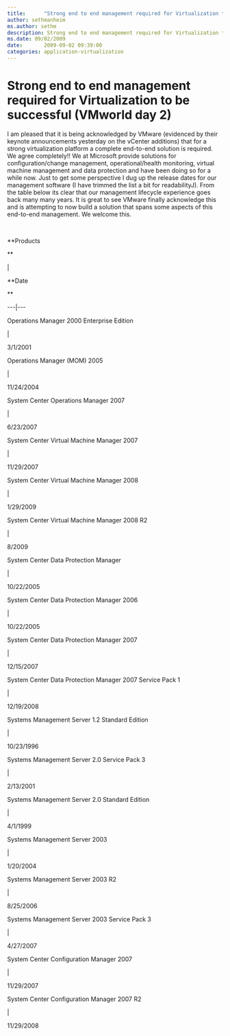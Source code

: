 ```yaml
---
title:      "Strong end to end management required for Virtualization to be successful (VMworld day 2)"
author: sethmanheim
ms.author: sethm
description: Strong end to end management required for Virtualization to be successful (VMworld day 2)
ms.date: 09/02/2009
date:       2009-09-02 09:39:00
categories: application-virtualization
---
```

# Strong end to end management required for Virtualization to be successful (VMworld day 2)

I am pleased that it is being acknowledged by VMware (evidenced by their keynote announcements yesterday on the vCenter additions) that for a strong virtualization platform a complete end-to-end solution is required. We agree completely!! We at Microsoft provide solutions for configuration/change management, operational/health monitoring, virtual machine management and data protection and have been doing so for a while now. Just to get some perspective I dug up the release dates for our management software (I have trimmed the list a bit for readabilityJ). From the table below its clear that our management lifecycle experience goes back many many years. It is great to see VMware finally acknowledge this and is attempting to now build a solution that spans some aspects of this end-to-end management. We welcome this.

 

**Products

**

| 

**Date

**  
  
---|---  
  
Operations Manager 2000 Enterprise Edition

| 

3/1/2001  
  
Operations Manager (MOM) 2005

| 

11/24/2004  
  
System Center Operations Manager 2007

| 

6/23/2007  
  
System Center Virtual Machine Manager 2007

| 

11/29/2007  
  
System Center Virtual Machine Manager 2008

| 

1/29/2009  
  
System Center Virtual Machine Manager 2008 R2

| 

8/2009  
  
System Center Data Protection Manager

| 

10/22/2005  
  
System Center Data Protection Manager 2006

| 

10/22/2005  
  
System Center Data Protection Manager 2007

| 

12/15/2007  
  
System Center Data Protection Manager 2007 Service Pack 1

| 

12/19/2008  
  
Systems Management Server 1.2 Standard Edition

| 

10/23/1996  
  
Systems Management Server 2.0 Service Pack 3

| 

2/13/2001  
  
Systems Management Server 2.0 Standard Edition

| 

4/1/1999  
  
Systems Management Server 2003

| 

1/20/2004  
  
Systems Management Server 2003 R2

| 

8/25/2006  
  
Systems Management Server 2003 Service Pack 3

| 

4/27/2007  
  
System Center Configuration Manager 2007

| 

11/29/2007  
  
System Center Configuration Manager 2007 R2

| 

11/29/2008
